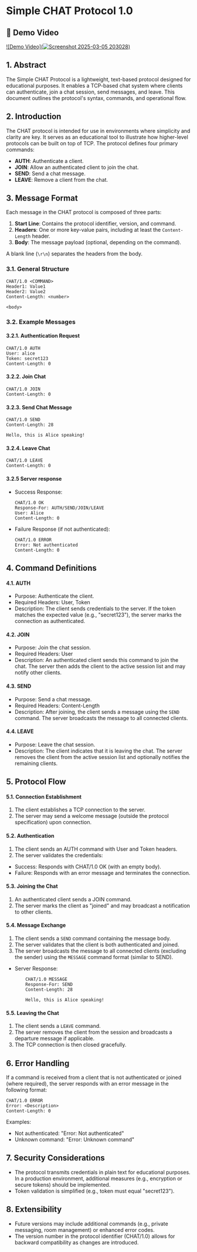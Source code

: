 # Simple CHAT Protocol 1.0

## 🎥 Demo Video

[![Demo Video](![Screenshot 2025-03-05 203028](https://github.com/user-attachments/assets/9c04d645-53b9-42ce-b575-ce2d2423ff4e))](https://github.com/user-attachments/assets/5e0dad59-a0de-42a7-a47f-5b7ec90b75ac)

## 1. Abstract

The Simple CHAT Protocol is a lightweight, text-based protocol designed for educational purposes. It enables a TCP-based chat system where clients can authenticate, join a chat session, send messages, and leave. This document outlines the protocol's syntax, commands, and operational flow.

## 2. Introduction

The CHAT protocol is intended for use in environments where simplicity and clarity are key. It serves as an educational tool to illustrate how higher-level protocols can be built on top of TCP. The protocol defines four primary commands:

-   **AUTH**: Authenticate a client.
-   **JOIN**: Allow an authenticated client to join the chat.
-   **SEND**: Send a chat message.
-   **LEAVE**: Remove a client from the chat.

## 3. Message Format

Each message in the CHAT protocol is composed of three parts:

1. **Start Line**: Contains the protocol identifier, version, and command.
2. **Headers**: One or more key-value pairs, including at least the `Content-Length` header.
3. **Body**: The message payload (optional, depending on the command).

A blank line (`\r\n`) separates the headers from the body.

### 3.1. General Structure

```
CHAT/1.0 <COMMAND>
Header1: Value1
Header2: Value2
Content-Length: <number>

<body>
```

### 3.2. Example Messages

#### 3.2.1. Authentication Request

```
CHAT/1.0 AUTH
User: alice
Token: secret123
Content-Length: 0
```

#### 3.2.2. Join Chat

```
CHAT/1.0 JOIN
Content-Length: 0
```

#### 3.2.3. Send Chat Message

```
CHAT/1.0 SEND
Content-Length: 28

Hello, this is Alice speaking!
```

#### 3.2.4. Leave Chat

```
CHAT/1.0 LEAVE
Content-Length: 0

```

#### 3.2.5 Server response

-   Success Response:
    ```
    CHAT/1.0 OK
    Response-For: AUTH/SEND/JOIN/LEAVE
    User: Alice
    Content-Length: 0
    ```
-   Failure Response (if not authenticated):
    ```
    CHAT/1.0 ERROR
    Error: Not authenticated
    Content-Length: 0
    ```

## 4. Command Definitions

#### 4.1. AUTH

-   Purpose: Authenticate the client.
-   Required Headers: User, Token
-   Description:
    The client sends credentials to the server. If the token matches the expected value (e.g., "secret123"), the server marks the connection as authenticated.

#### 4.2. JOIN

-   Purpose: Join the chat session.
-   Required Headers: User
-   Description:
    An authenticated client sends this command to join the chat. The server then adds the client to the active session list and may notify other clients.

#### 4.3. SEND

-   Purpose: Send a chat message.
-   Required Headers: Content-Length
-   Description:
    After joining, the client sends a message using the `SEND` command. The server broadcasts the message to all connected clients.

#### 4.4. LEAVE

-   Purpose: Leave the chat session.
-   Description:
    The client indicates that it is leaving the chat. The server removes the client from the active session list and optionally notifies the remaining clients.

## 5. Protocol Flow

#### 5.1. Connection Establishment

1. The client establishes a TCP connection to the server.
2. The server may send a welcome message (outside the protocol specification) upon connection.

#### 5.2. Authentication

1. The client sends an AUTH command with User and Token headers.
2. The server validates the credentials:

-   Success: Responds with CHAT/1.0 OK (with an empty body).
-   Failure: Responds with an error message and terminates the connection.

#### 5.3. Joining the Chat

1. An authenticated client sends a JOIN command.
2. The server marks the client as "joined" and may broadcast a notification to other clients.

#### 5.4. Message Exchange

1. The client sends a `SEND` command containing the message body.
2. The server validates that the client is both authenticated and joined.
3. The server broadcasts the message to all connected clients (excluding the sender) using the `MESSAGE` command format (similar to SEND).

-   Server Response:

    ```
        CHAT/1.0 MESSAGE
        Response-For: SEND
        Content-Length: 28

        Hello, this is Alice speaking!
    ```

#### 5.5. Leaving the Chat

1. The client sends a `LEAVE` command.
2. The server removes the client from the session and broadcasts a departure message if applicable.
3. The TCP connection is then closed gracefully.

## 6. Error Handling

If a command is received from a client that is not authenticated or joined (where required), the server responds with an error message in the following format:

```
CHAT/1.0 ERROR
Error: <Description>
Content-Length: 0
```

Examples:

-   Not authenticated: "Error: Not authenticated"
-   Unknown command: "Error: Unknown command"

## 7. Security Considerations

-   The protocol transmits credentials in plain text for educational purposes. In a production environment, additional measures (e.g., encryption or secure tokens) should be implemented.
-   Token validation is simplified (e.g., token must equal "secret123").

## 8. Extensibility

-   Future versions may include additional commands (e.g., private messaging, room management) or enhanced error codes.
-   The version number in the protocol identifier (CHAT/1.0) allows for backward compatibility as changes are introduced.
